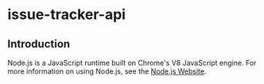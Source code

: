 # issue-tracker-api

## Introduction

Node.js is a JavaScript runtime built on Chrome's V8 JavaScript engine. For
more information on using Node.js, see the
[Node.js Website][].

[Node.js Website]: https://nodejs.org/en/
